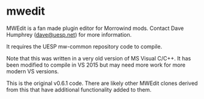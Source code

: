 # mwedit
MWEdit is a fan made plugin editor for Morrowind mods. Contact Dave Humphrey (dave@uesp.net) for more information.

It requires the UESP mw-common repository code to compile.

Note that this was written in a very old version of MS Visual C/C++. It has been modified to compile in VS 2015 but
may need more work for more modern VS versions.

This is the original v0.6.1 code. There are likely other MWEdit clones derived from this that have additional functionality
added to them.


